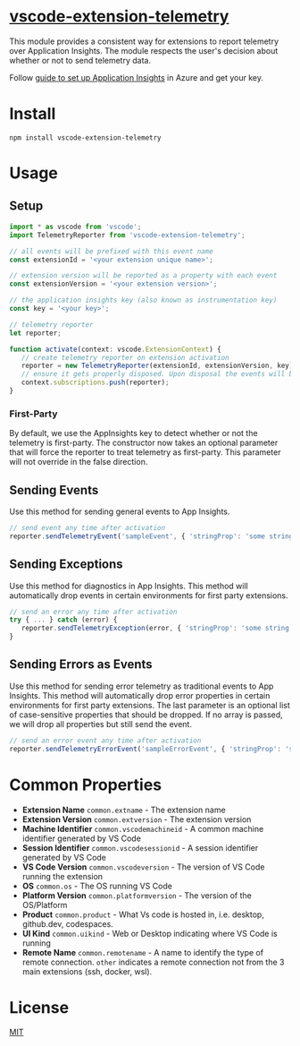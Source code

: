 # [vscode-extension-telemetry](https://www.npmjs.com/package/vscode-extension-telemetry)
This module provides a consistent way for extensions to report telemetry
over Application Insights. The module respects the user's decision about whether or
not to send telemetry data.

Follow [guide to set up Application Insights](https://docs.microsoft.com/en-us/azure/application-insights/app-insights-nodejs-quick-start) in Azure and get your key.

# Install
`npm install vscode-extension-telemetry`

# Usage

## Setup
```javascript
import * as vscode from 'vscode';
import TelemetryReporter from 'vscode-extension-telemetry';

// all events will be prefixed with this event name
const extensionId = '<your extension unique name>';

// extension version will be reported as a property with each event
const extensionVersion = '<your extension version>';

// the application insights key (also known as instrumentation key)
const key = '<your key>';

// telemetry reporter
let reporter;

function activate(context: vscode.ExtensionContext) {
   // create telemetry reporter on extension activation
   reporter = new TelemetryReporter(extensionId, extensionVersion, key);
   // ensure it gets properly disposed. Upon disposal the events will be flushed
   context.subscriptions.push(reporter);
}
```

### First-Party

By default, we use the AppInsights key to detect whether or not the telemetry is first-party. The constructor now takes an optional parameter that will force the reporter to treat telemetry as first-party. This parameter will not override in the false direction.

## Sending Events

Use this method for sending general events to App Insights.

```javascript
// send event any time after activation
reporter.sendTelemetryEvent('sampleEvent', { 'stringProp': 'some string' }, { 'numericMeasure': 123 });
```

## Sending Exceptions

Use this method for diagnostics in App Insights. This method will automatically drop events in certain environments for first party extensions.

```javascript
// send an error any time after activation
try { ... } catch (error) {
   reporter.sendTelemetryException(error, { 'stringProp': 'some string' }, { 'numericMeasure': 123 });
}
```

## Sending Errors as Events

Use this method for sending error telemetry as traditional events to App Insights. This method will automatically drop error properties in certain environments for first party extensions. The last parameter is an optional list of case-sensitive properties that should be dropped. If no array is passed, we will drop all properties but still send the event.

```javascript
// send an error event any time after activation
reporter.sendTelemetryErrorEvent('sampleErrorEvent', { 'stringProp': 'some string', 'stackProp': 'some user stack trace' }, { 'numericMeasure': 123 }, [ 'stackProp' ]);
```


# Common Properties
- **Extension Name** `common.extname` - The extension name
- **Extension Version** `common.extversion` - The extension version
- **Machine Identifier** `common.vscodemachineid` - A common machine identifier generated by VS Code
- **Session Identifier** `common.vscodesessionid` - A session identifier generated by VS Code
- **VS Code Version** `common.vscodeversion` - The version of VS Code running the extension
- **OS** `common.os` - The OS running VS Code
- **Platform Version** `common.platformversion` - The version of the OS/Platform
- **Product** `common.product` - What Vs code is hosted in, i.e. desktop, github.dev, codespaces.
- **UI Kind** `common.uikind` - Web or Desktop indicating where VS Code is running
- **Remote Name** `common.remotename` - A name to identify the type of remote connection. `other` indicates a remote connection not from the 3 main extensions (ssh, docker, wsl).

# License
[MIT](LICENSE)
